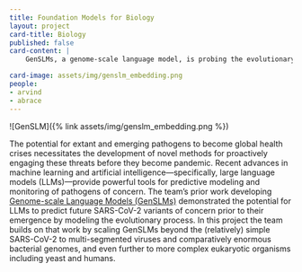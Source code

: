 ```yaml
---
title: Foundation Models for Biology
layout: project
card-title: Biology
published: false
card-content: |
    GenSLMs, a genome-scale language model, is probing the evolutionary dynamics of SARS-CoV-2

card-image: assets/img/genslm_embedding.png
people:
- arvind
- abrace
---
```


![GenSLM]({% link assets/img/genslm_embedding.png %})

The potential for extant and emerging pathogens to become global health crises necessitates the development of novel methods for proactively engaging these threats before they become pandemic. Recent advances in machine learning and artificial intelligence—specifically, large language models (LLMs)—provide powerful tools for predictive modeling and monitoring of pathogens of concern. The team’s prior work developing [Genome-scale Language Models (GenSLMs)](https://www.biorxiv.org/content/10.1101/2022.10.10.511571v2) demonstrated the potential for LLMs to predict future SARS-CoV-2 variants of concern prior to their emergence by modeling the evolutionary process. In this project the team builds on that work by scaling GenSLMs beyond the (relatively) simple SARS-CoV-2 to multi-segmented viruses and comparatively enormous bacterial genomes, and even further to more complex eukaryotic organisms including yeast and humans.

